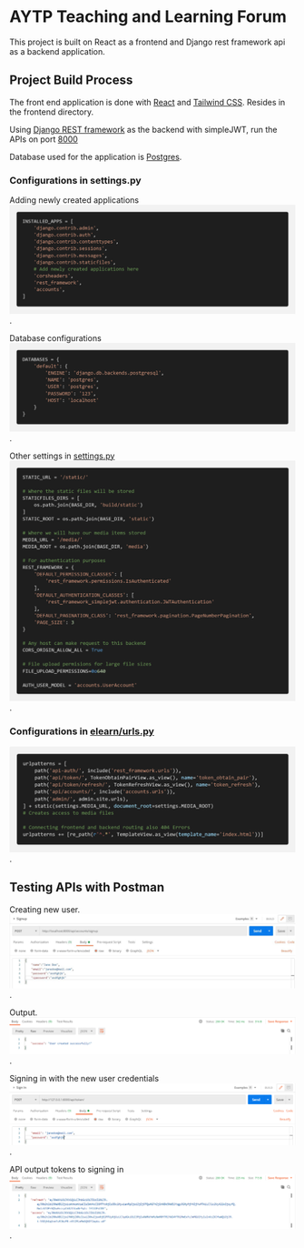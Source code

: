 # AYTP Teaching and Learning Forum

This project is built on React as a frontend and Django rest framework api as a backend application.

## Project Build Process

The front end application is done with [React](https://github.com/facebook/create-react-app) and [Tailwind CSS](https://tailwindcss.com/docs/guides/create-react-app).
Resides in the frontend directory.

Using [Django REST framework](https://www.django-rest-framework.org/topics/documenting-your-api/) as the backend with simpleJWT, run the APIs on port [8000](http://localhost:8000)

Database used for the application is [Postgres](https://www.enterprisedb.com/downloads/postgres-postgresql-downloads).

### Configurations in settings.py

Adding newly created applications
![](/screenshots/installed_apps.png).

Database configurations
![](/screenshots/database_config.png).

Other settings in [settings.py](elearn/settings.py)
![](/screenshots/other_settings.png).

### Configurations in [elearn/urls.py](elearn/urls.py)
![](/screenshots/urls_elearn.png).

## Testing APIs with Postman
Creating new user.
![](/screenshots/creating_user.JPG).

Output.
![](/screenshots/newuser_output.PNG).

Signing in with the new user credentials
![](/screenshots/sign_in.PNG).

API output tokens to signing in
![](/screenshots/api_signin_output.PNG).